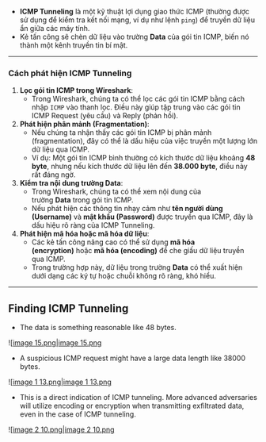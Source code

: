 - **ICMP Tunneling** là một kỹ thuật lợi dụng giao thức ICMP (thường được sử dụng để kiểm tra kết nối mạng, ví dụ như lệnh `ping`) để truyền dữ liệu ẩn giữa các máy tính.
- Kẻ tấn công sẽ chèn dữ liệu vào trường **Data** của gói tin ICMP, biến nó thành một kênh truyền tin bí mật.

---

### **Cách phát hiện ICMP Tunneling**

1. **Lọc gói tin ICMP trong Wireshark**:
    - Trong Wireshark, chúng ta có thể lọc các gói tin ICMP bằng cách nhập `ICMP` vào thanh lọc. Điều này giúp tập trung vào các gói tin ICMP Request (yêu cầu) và Reply (phản hồi).
2. **Phát hiện phân mảnh (Fragmentation)**:
    - Nếu chúng ta nhận thấy các gói tin ICMP bị phân mảnh (fragmentation), đây có thể là dấu hiệu của việc truyền một lượng lớn dữ liệu qua ICMP.
    - Ví dụ: Một gói tin ICMP bình thường có kích thước dữ liệu khoảng **48 byte**, nhưng nếu kích thước dữ liệu lên đến **38.000 byte**, điều này rất đáng ngờ.
3. **Kiểm tra nội dung trường Data**:
    - Trong Wireshark, chúng ta có thể xem nội dung của trường **Data** trong gói tin ICMP.
    - Nếu phát hiện các thông tin nhạy cảm như **tên người dùng (Username)** và **mật khẩu (Password)** được truyền qua ICMP, đây là dấu hiệu rõ ràng của ICMP Tunneling.
4. **Phát hiện mã hóa hoặc mã hóa dữ liệu**:
    - Các kẻ tấn công nâng cao có thể sử dụng **mã hóa (encryption)** hoặc **mã hóa (encoding)** để che giấu dữ liệu truyền qua ICMP.
    - Trong trường hợp này, dữ liệu trong trường **Data** có thể xuất hiện dưới dạng các ký tự hoặc chuỗi không rõ ràng, khó hiểu.

---

## **Finding ICMP Tunneling**

- The data is something reasonable like 48 bytes.

![[image 15.png|image 15.png](../../Image/image%2015.png)

- A suspicious ICMP request might have a large data length like 38000 bytes.

![[image 1 13.png|image 1 13.png](../../Image/image%201%2013.png)

- This is a direct indication of ICMP tunneling. More advanced adversaries will utilize encoding or encryption when transmitting exfiltrated data, even in the case of ICMP tunneling.

![[image 2 10.png|image 2 10.png](../../Image/image%202%2010.png)